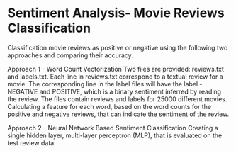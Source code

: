 # Sentiment Analysis- Movie Reviews Classification
Classification movie reviews as positive or negative using the following two approaches and
comparing their accuracy.

Approach 1 - Word Count Vectorization
Two files are provided: reviews.txt and labels.txt. 
Each line in reviews.txt correspond to a textual review for a movie. The corresponding line in the
label files will have the label - NEGATIVE and POSITIVE, which is a binary sentiment inferred by
reading the review. The files contain reviews and labels for 25000 different movies.
Calculating a feature for each word, based on the word counts for the positive and negative reviews,
that can indicate the sentiment of the review.

Approach 2 - Neural Network Based Sentiment Classification
Creating a single hidden layer, multi-layer perceptron (MLP), that is evaluated on the test review data.
